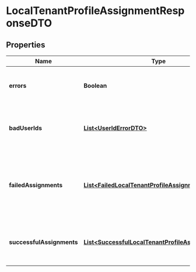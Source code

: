 

# LocalTenantProfileAssignmentResponseDTO


## Properties

| Name | Type | Description | Notes |
|------------ | ------------- | ------------- | -------------|
|**errors** | **Boolean** | If true, an error was generated by the request. |  [optional] |
|**badUserIds** | [**List&lt;UserIdErrorDTO&gt;**](UserIdErrorDTO.md) | A list of objects representing the user IDs that may not be valid. |  [optional] |
|**failedAssignments** | [**List&lt;FailedLocalTenantProfileAssignmentDTO&gt;**](FailedLocalTenantProfileAssignmentDTO.md) | A list of objects representing any errors that occurred during the assignment operation. |  [optional] |
|**successfulAssignments** | [**List&lt;SuccessfulLocalTenantProfileAssignmentDTO&gt;**](SuccessfulLocalTenantProfileAssignmentDTO.md) | A list of the user IDs that were successfully assigned the profile. |  [optional] |




